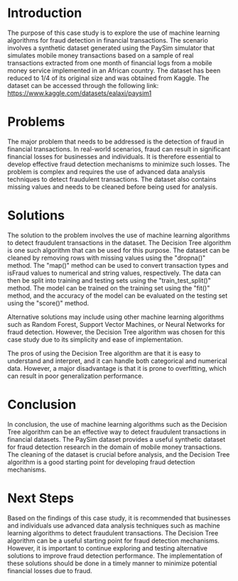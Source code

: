 # Introduction

The purpose of this case study is to explore the use of machine learning algorithms for fraud detection in financial transactions. The scenario involves a synthetic dataset generated using the PaySim simulator that simulates mobile money transactions based on a sample of real transactions extracted from one month of financial logs from a mobile money service implemented in an African country. The dataset has been reduced to 1/4 of its original size and was obtained from Kaggle. The dataset can be accessed through the following link: https://www.kaggle.com/datasets/ealaxi/paysim1

# Problems

The major problem that needs to be addressed is the detection of fraud in financial transactions. In real-world scenarios, fraud can result in significant financial losses for businesses and individuals. It is therefore essential to develop effective fraud detection mechanisms to minimize such losses. The problem is complex and requires the use of advanced data analysis techniques to detect fraudulent transactions. The dataset also contains missing values and needs to be cleaned before being used for analysis.

# Solutions

The solution to the problem involves the use of machine learning algorithms to detect fraudulent transactions in the dataset. The Decision Tree algorithm is one such algorithm that can be used for this purpose. The dataset can be cleaned by removing rows with missing values using the "dropna()" method. The "map()" method can be used to convert transaction types and isFraud values to numerical and string values, respectively. The data can then be split into training and testing sets using the "train_test_split()" method. The model can be trained on the training set using the "fit()" method, and the accuracy of the model can be evaluated on the testing set using the "score()" method.

Alternative solutions may include using other machine learning algorithms such as Random Forest, Support Vector Machines, or Neural Networks for fraud detection. However, the Decision Tree algorithm was chosen for this case study due to its simplicity and ease of implementation.

The pros of using the Decision Tree algorithm are that it is easy to understand and interpret, and it can handle both categorical and numerical data. However, a major disadvantage is that it is prone to overfitting, which can result in poor generalization performance.

# Conclusion

In conclusion, the use of machine learning algorithms such as the Decision Tree algorithm can be an effective way to detect fraudulent transactions in financial datasets. The PaySim dataset provides a useful synthetic dataset for fraud detection research in the domain of mobile money transactions. The cleaning of the dataset is crucial before analysis, and the Decision Tree algorithm is a good starting point for developing fraud detection mechanisms.

# Next Steps

Based on the findings of this case study, it is recommended that businesses and individuals use advanced data analysis techniques such as machine learning algorithms to detect fraudulent transactions. The Decision Tree algorithm can be a useful starting point for fraud detection mechanisms. However, it is important to continue exploring and testing alternative solutions to improve fraud detection performance. The implementation of these solutions should be done in a timely manner to minimize potential financial losses due to fraud.
